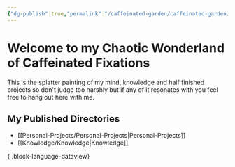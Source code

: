 ```yaml
---
{"dg-publish":true,"permalink":"/caffeinated-garden/caffeinated-garden/","tags":["gardenEntry"]}
---
```


# Welcome to my Chaotic Wonderland of Caffeinated Fixations

This is the splatter painting of my mind, knowledge and half finished projects so don't judge too harshly but if any of it resonates with you feel free to hang out here with me.
## My Published Directories
- [[Personal-Projects/Personal-Projects\|Personal-Projects]]
- [[Knowledge/Knowledge\|Knowledge]]

{ .block-language-dataview}

